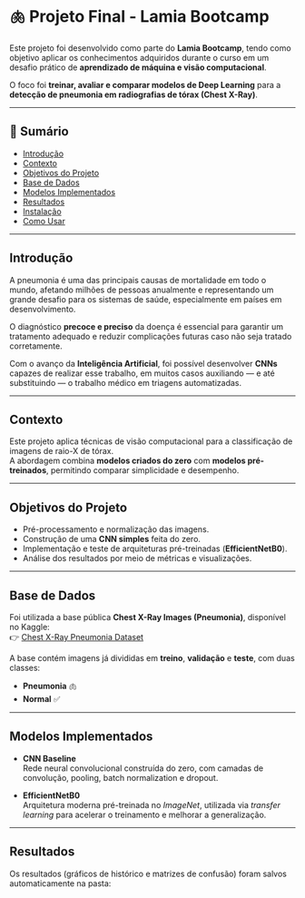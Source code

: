 # 🫁 Projeto Final - Lamia Bootcamp

Este projeto foi desenvolvido como parte do **Lamia Bootcamp**, tendo como objetivo aplicar os conhecimentos adquiridos durante o curso em um desafio prático de **aprendizado de máquina e visão computacional**.  

O foco foi **treinar, avaliar e comparar modelos de Deep Learning** para a **detecção de pneumonia em radiografias de tórax (Chest X-Ray)**.  

---

## 📑 Sumário

- [Introdução](#introdução)  
- [Contexto](#contexto)  
- [Objetivos do Projeto](#objetivos-do-projeto)  
- [Base de Dados](#base-de-dados)  
- [Modelos Implementados](#modelos-implementados)  
- [Resultados](#resultados)  
- [Instalação](#instalação)  
- [Como Usar](#como-usar)  

---

## Introdução

A pneumonia é uma das principais causas de mortalidade em todo o mundo, afetando milhões de pessoas anualmente e representando um grande desafio para os sistemas de saúde, especialmente em países em desenvolvimento.  

O diagnóstico **precoce e preciso** da doença é essencial para garantir um tratamento adequado e reduzir complicações futuras caso não seja tratado corretamente.  

Com o avanço da **Inteligência Artificial**, foi possível desenvolver **CNNs** capazes de realizar esse trabalho, em muitos casos auxiliando — e até substituindo — o trabalho médico em triagens automatizadas.  

---

## Contexto

Este projeto aplica técnicas de visão computacional para a classificação de imagens de raio-X de tórax.  
A abordagem combina **modelos criados do zero** com **modelos pré-treinados**, permitindo comparar simplicidade e desempenho.  

---

## Objetivos do Projeto

- Pré-processamento e normalização das imagens.  
- Construção de uma **CNN simples** feita do zero.  
- Implementação e teste de arquiteturas pré-treinadas (**EfficientNetB0**).  
- Análise dos resultados por meio de métricas e visualizações.  

---

## Base de Dados

Foi utilizada a base pública **Chest X-Ray Images (Pneumonia)**, disponível no Kaggle:  
👉 [Chest X-Ray Pneumonia Dataset](https://www.kaggle.com/paultimothymooney/chest-xray-pneumonia)

A base contém imagens já divididas em **treino**, **validação** e **teste**, com duas classes:

- **Pneumonia** 🫁  
- **Normal** ✅  

---

## Modelos Implementados

- **CNN Baseline**  
  Rede neural convolucional construída do zero, com camadas de convolução, pooling, batch normalization e dropout.  

- **EfficientNetB0**  
  Arquitetura moderna pré-treinada no *ImageNet*, utilizada via *transfer learning* para acelerar o treinamento e melhorar a generalização.  

---

## Resultados

Os resultados (gráficos de histórico e matrizes de confusão) foram salvos automaticamente na pasta:

